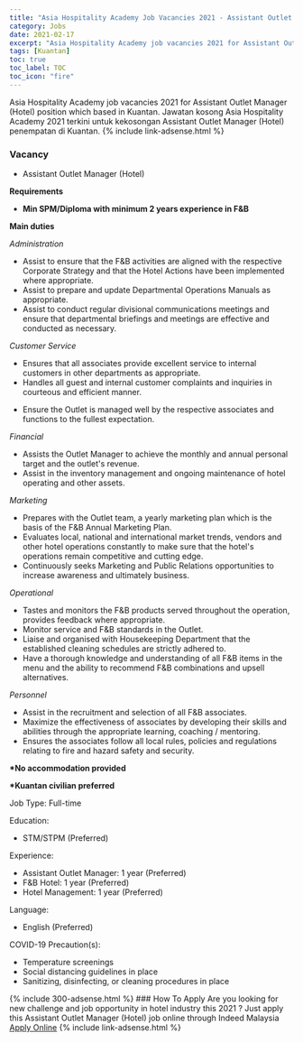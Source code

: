```yaml
---
title: "Asia Hospitality Academy Job Vacancies 2021 - Assistant Outlet Manager (Hotel)" 
category: Jobs 
date: 2021-02-17 
excerpt: "Asia Hospitality Academy job vacancies 2021 for Assistant Outlet Manager (Hotel) position which based in Kuantan. Jawatan kosong Asia Hospitality Academy 2021 terkini untuk kekosongan Assistant Outlet Manager (Hotel) penempatan di Kuantan" 
tags: [Kuantan] 
toc: true 
toc_label: TOC 
toc_icon: "fire" 
--- 
```


Asia Hospitality Academy job vacancies 2021 for Assistant Outlet Manager (Hotel) position which based in Kuantan. Jawatan kosong Asia Hospitality Academy 2021 terkini untuk kekosongan Assistant Outlet Manager (Hotel) penempatan di Kuantan. 
{% include link-adsense.html %} 
### Vacancy 
- Assistant Outlet Manager (Hotel) 
<div><p><b>Requirements</b></p><ul><li><b>Min SPM/Diploma with minimum 2 years experience in F&amp;B</b></li></ul><p><b>Main duties</b></p><p><i>Administration</i></p><ul><li>Assist to ensure that the F&amp;B activities are aligned with the respective Corporate Strategy and that the Hotel Actions have been implemented where appropriate.</li><li>Assist to prepare and update Departmental Operations Manuals as appropriate.</li><li>Assist to conduct regular divisional communications meetings and ensure that departmental briefings and meetings are effective and conducted as necessary.</li></ul><p><i>Customer Service</i></p><ul><li>Ensures that all associates provide excellent service to internal customers in other departments as appropriate.</li><li>Handles all guest and internal customer complaints and inquiries in courteous and efficient manner.</li></ul><ul><li>Ensure the Outlet is managed well by the respective associates and functions to the fullest expectation.</li></ul><p><i>Financial</i></p><ul><li>Assists the Outlet Manager to achieve the monthly and annual personal target and the outlet's revenue.</li><li>Assist in the inventory management and ongoing maintenance of hotel operating and other assets.</li></ul><p><i>Marketing</i></p><ul><li>Prepares with the Outlet team, a yearly marketing plan which is the basis of the F&amp;B Annual Marketing Plan.</li><li>Evaluates local, national and international market trends, vendors and other hotel operations constantly to make sure that the hotel's operations remain competitive and cutting edge.</li><li>Continuously seeks Marketing and Public Relations opportunities to increase awareness and ultimately business.</li></ul><p><i>Operational</i></p><ul><li>Tastes and monitors the F&amp;B products served throughout the operation, provides feedback where appropriate.</li><li>Monitor service and F&amp;B standards in the Outlet.</li><li>Liaise and organised with Housekeeping Department that the established cleaning schedules are strictly adhered to.</li><li>Have a thorough knowledge and understanding of all F&amp;B items in the menu and the ability to recommend F&amp;B combinations and upsell alternatives.</li></ul><p><i>Personnel</i></p><ul><li>Assist in the recruitment and selection of all F&amp;B associates.</li><li>Maximize the effectiveness of associates by developing their skills and abilities through the appropriate learning, coaching / mentoring.</li><li>Ensures the associates follow all local rules, policies and regulations relating to fire and hazard safety and security.</li></ul><p><b>*No accommodation provided</b></p><p><b>*Kuantan civilian preferred</b></p><p>Job Type: Full-time</p><p>Education:</p><ul><li>STM/STPM (Preferred)</li></ul><p>Experience:</p><ul><li>Assistant Outlet Manager: 1 year (Preferred)</li><li>F&amp;B Hotel: 1 year (Preferred)</li><li>Hotel Management: 1 year (Preferred)</li></ul><p>Language:</p><ul><li>English (Preferred)</li></ul><p>COVID-19 Precaution(s):</p><ul><li>Temperature screenings</li><li>Social distancing guidelines in place</li><li>Sanitizing, disinfecting, or cleaning procedures in place</li></ul></div> 
{% include 300-adsense.html %} 
### How To Apply 
Are you looking for new challenge and job opportunity in hotel industry this 2021 ?
Just apply this Assistant Outlet Manager (Hotel) job online through Indeed Malaysia 
<a href="https://malaysia.indeed.com/viewjob?jk=2e58ac97a710e75c" class="btn btn--info" target="_blank" rel="nofollow noopenner">Apply Online</a> 
{% include link-adsense.html %} 
